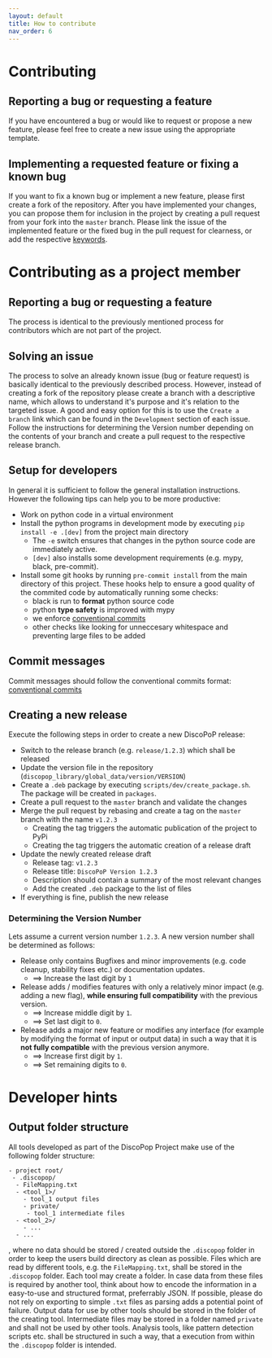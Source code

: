 ```yaml
---
layout: default
title: How to contribute
nav_order: 6
---
```


# Contributing
## Reporting a bug or requesting a feature
If you have encountered a bug or would like to request or propose a new feature, please feel free to create a new issue using the appropriate template.

## Implementing a requested feature or fixing a known bug
If you want to fix a known bug or implement a new feature, please first create a fork of the repository.
After you have implemented your changes, you can propose them for inclusion in the project by creating a pull request from your fork into the `master` branch.
Please link the issue of the implemented feature or the fixed bug in the pull request for clearness, or add the respective [keywords](https://docs.github.com/en/issues/tracking-your-work-with-issues/linking-a-pull-request-to-an-issue#linking-a-pull-request-to-an-issue-using-a-keyword#linking-a-pull-request-to-an-issue-using-a-keyword).

# Contributing as a project member
## Reporting a bug or requesting a feature
The process is identical to the previously mentioned process for contributors which are not part of the project.

## Solving an issue
The process to solve an already known issue (bug or feature request) is basically identical to the previously described process.
However, instead of creating a fork of the repository please create a branch with a descriptive name, which allows to understand it's purpose and it's relation to the targeted issue.
A good and easy option for this is to use the `Create a branch` link which can be found in the `Development` section of each issue.
Follow the instructions for determining the Version number depending on the contents of your branch and create a pull request to the respective release branch.

## Setup for developers
In general it is sufficient to follow the general installation instructions. However the following tips can help you to be more productive:
 - Work on python code in a virtual environment
 - Install the python programs in development mode by executing `pip install -e .[dev]` from the project main directory
   - The `-e` switch ensures that changes in the python source code are immediately active.
   - `[dev]` also installs some development requirements (e.g. mypy, black, pre-commit).
 - Install some git hooks by running `pre-commit install` from the main directory of this project. These hooks help to ensure a good quality of the commited code by automatically running some checks:
   - black is run to **format** python source code
   - python **type safety** is improved with mypy
   - we enforce [conventional commits](https://www.conventionalcommits.org/en/v1.0.0/)
   - other checks like looking for unneccesary whitespace and preventing large files to be added


## Commit messages
Commit messages should follow the conventional commits format: [conventional commits](https://www.conventionalcommits.org/en/v1.0.0/)

## Creating a new release
Execute the following steps in order to create a new DiscoPoP release:
- Switch to the release branch (e.g. `release/1.2.3`) which shall be released
- Update the version file in the repository (`discopop_library/global_data/version/VERSION`)
- Create a `.deb` package by executing `scripts/dev/create_package.sh`. The package will be created in `packages`.
- Create a pull request to the `master` branch and validate the changes
- Merge the pull request by rebasing and create a tag on the `master` branch with the name `v1.2.3`
    - Creating the tag triggers the automatic publication of the project to PyPi
    - Creating the tag triggers the automatic creation of a release draft
- Update the newly created release draft
  - Release tag: `v1.2.3`
  - Release title: `DiscoPoP Version 1.2.3`
  - Description should contain a summary of the most relevant changes
  - Add the created `.deb` package to the list of files
- If everything is fine, publish the new release

### Determining the Version Number
Lets assume a current version number `1.2.3`.
A new version number shall be determined as follows:
* Release only contains Bugfixes and minor improvements (e.g. code cleanup, stability fixes etc.) or documentation updates.
    * ==> Increase the last digit by `1`
* Release adds / modifies features with only a relatively minor impact (e.g. adding a new flag), <b>while ensuring full compatibility</b> with the previous version.
    * ==> Increase middle digit by `1`.
    * ==> Set last digit to `0`.
* Release adds a major new feature or modifies any interface (for example by modifying the format of input or output data) in such a way that it is <b>not fully compatible</b> with the previous version anymore.
    * ==> Increase first digit by `1`.
    * ==> Set remaining digits to `0`.

# Developer hints
## Output folder structure
All tools developed as part of the DiscoPop Project make use of the following folder structure:
```
- project root/
 - .discopop/
  - FileMapping.txt
  - <tool_1>/
    - tool_1 output files
    - private/
     - tool_1 intermediate files
  - <tool_2>/
    - ...
  - ...
```
, where no data should be stored / created outside the `.discopop` folder in order to keep the users build directory as clean as possible.
Files which are read by different tools, e.g. the `FileMapping.txt`, shall be stored in the `.discopop` folder.
Each tool may create a folder. In case data from these files is required by another tool, think about how to encode the information in a easy-to-use and structured format, preferrably JSON. If possible, please do not rely on exporting to simple `.txt` files as parsing adds a potential point of failure.
Output data for use by other tools should be stored in the folder of the creating tool. Intermediate files may be stored in a folder named `private` and shall not be used by other tools.
Analysis tools, like pattern detection scripts etc. shall be structured in such a way, that a execution from within the `.discopop` folder is intended.
